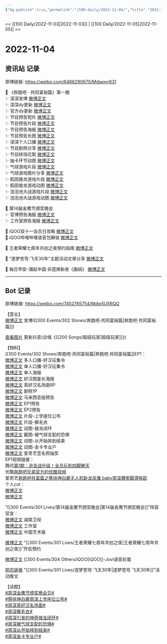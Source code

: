 ```yaml
---
{"dg-publish":true,"permalink":"/100-daily/2022-11-04/","title":"2022-11-04"}
---
```



<< [[100 Daily/2022-11-03\|2022-11-03]] | [[100 Daily/2022-11-05\|2022-11-05]] >>

# 2022-11-04

## 资讯站 记录

原博链接: https://weibo.com/6466290670/Mdwqvr631

💫 《奔跑吧 · 共同富裕篇》第一期  
✨ 深深发博 [微博正文](https://m.weibo.cn/6466290670/4832174668521008)  
✨ 深深dy更新 [微博正文](https://m.weibo.cn/6466290670/4832145795189501)  
✨ 官方dy更新 [微博正文](https://m.weibo.cn/6466290670/4832143090389340)  
✨ 节目预告短片 [微博正文](https://m.weibo.cn/6466290670/4832045756845284)  
✨ 节目预告片段 [微博正文](https://m.weibo.cn/6466290670/4832135401703279)  
✨ 节目预告海报 [微博正文](https://m.weibo.cn/6466290670/4832024336800873)  
✨ 节目预告长图 [微博正文](https://m.weibo.cn/6466290670/4832039066672582)  
✨ 深深个人口播 [微博正文](https://m.weibo.cn/6466290670/4832033701888252)  
✨ 节目剧照分享 [微博正文](https://m.weibo.cn/6466290670/4832060689095154)  
✨ 节目转场花絮 [微博正文](https://m.weibo.cn/6466290670/4832069999921782)  
✨ 抽卡环节动图 [微博正文](https://m.weibo.cn/6466290670/4832217265865277)  
✨ 气球游戏片段 [微博正文](https://m.weibo.cn/6466290670/4832211147167228)  
✨ 气球游戏图片分享 [微博正文](https://m.weibo.cn/6466290670/4832210722758029)  
✨ 稻田接龙游戏片段 [微博正文](https://m.weibo.cn/6466290670/4832210777277790)  
✨ 稻田接龙游戏动图 [微博正文](https://m.weibo.cn/6466290670/4832211066429019)  
✨ 泡泡池大战游戏片段 [微博正文](https://m.weibo.cn/6466290670/4832214502348537)  
✨ 泡泡池大战游戏动图 [微博正文](https://m.weibo.cn/6466290670/4832210451172819)

💫 第14届金鹰节颁奖晚会  
✨ 官博预告海报 [微博正文](https://m.weibo.cn/6466290670/4832025149707689)  
✨ 工作室预告海报 [微博正文](https://m.weibo.cn/6466290670/4832027109752951)

💫 iQOO双十一会员日攻略 [微博正文](https://m.weibo.cn/6466290670/4832039452279697)  
💫 iQOO哔哩哔哩语音包解锁 [微博正文](https://m.weibo.cn/6466290670/4832136644001849)

💫 王者荣耀七周年共创之夜预约指南 [微博正文](https://m.weibo.cn/6466290670/4832042569958175)

💫 “逐梦苍穹·飞天30年”主题活动文章分享 [微博正文](https://m.weibo.cn/6466290670/4832140393449970)

💫 每日早安-潮起中国·非遗焕新夜《画绢》 [微博正文](https://m.weibo.cn/6466290670/4831991708518118)

---
## Bot 记录

原博链接: https://weibo.com/7452765754/Mdw5U5RQQ

【营业】  
[微博正文](http://weibo.com/1736988591/MduWje0Gw) 发博([[300 Events/302 Shows/奔跑吧·共同富裕篇\|奔跑吧·共同富裕篇]])

[查看图片](https://wx3.sinaimg.cn/large/0088n2Pggy1h7thevimrzj30qk1bygph.jpg) 更新抖音(合唱《[[200 Songs/超级玩家\|超级玩家]]》)

【物料】  
[[300 Events/302 Shows/奔跑吧·共同富裕篇\|奔跑吧·共同富裕篇]]EP1：  
[微博正文](https://weibo.com/5242381821/Mdr7V48dV) 多人口播-好汉征集令  
[微博正文](https://weibo.com/5242381821/MdrdBiJ8v) 单人口播-好汉征集令  
[微博正文](https://weibo.com/5242381821/Mdr1S5mxI) 单人海报  
[微博正文](https://weibo.com/5242381821/Mdrqgq0rP) 好汉图鉴长海报  
[微博正文](http://weibo.com/1642904381/Mdtq1rpEF) 真好汉名场面6P  
[微博正文](https://weibo.com/5242381821/MdrIA2X9E) 剧照1P  
[微博正文](http://weibo.com/1371117067/Mdh1v8FfK) 马来西亚版预告  
[微博正文](https://weibo.com/5242381821/MdrCngNET) EP1预告  
[微博正文](https://weibo.com/5242381821/Mdw3ke6K1) EP2预告  
[微博正文](https://weibo.com/5242381821/Mdsfnfi1p) 片段-上学座位公布  
[微博正文](https://weibo.com/5242381821/MdtWUDSGO) 片段-撕毛衣  
[微博正文](https://weibo.com/5242381821/Mdvtgt72i) 动图-接龙闭环  
[微博正文](https://weibo.com/5242381821/MdvB0qjjX) 截图-被气球支配的恐惧  
[微博正文](https://weibo.com/5242381821/MdvUqvRdt) 动图-从开始摔到结束  
[微博正文](https://weibo.com/5242381821/MdvXPaWhc) 动图-金卡专业户  
[微博正文](http://weibo.com/1731986465/Mdtsm1NyO) 爱奇艺签名照抽奖  
EP1视频链接：  
腾讯[第1期：追击战升级！全员玩到四脚朝天](https://weibo.cn/sinaurl?u=https%3A%2F%2Fv.qq.com%2Fx%2Fcover%2Fmzc00200my8s5sr%2Fw0044vllwhj.html)  
优酷[奔跑吧兄弟官方的优酷视频](https://weibo.cn/sinaurl?u=https%3A%2F%2Fv.youku.com%2Fv_show%2Fid_XNTkxNjY1NzA4NA%3D%3D.html)  
爱奇艺[奔跑吧共富篇之蔡徐坤白鹿无人机卧龙凤雏 baby周深爆笑脚滑摔跤](https://weibo.cn/sinaurl?u=https%3A%2F%2Fwww.iqiyi.com%2Fv_13m2jplhue4.html)  
个人cut：  
[微博正文](http://weibo.com/1591169702/MdvMUwnHl)  
[微博正文](http://weibo.com/1371117067/MdvTM38VZ)

"[[300 Events/301 Lives/第14届金鹰节颁奖晚会\|第14届金鹰节颁奖晚会]]"阵容官宣：  
[微博正文](https://weibo.com/1638629382/Mdr4h2aJr) 湖南卫视  
[微博正文](http://weibo.com/7478855230/Mdr7Xapnp) 工作室  
[微博正文](http://weibo.com/1943724947/Mdr7dBE2O) 中国艺术报

[微博正文](http://weibo.com/6466290670/MdrzyFMzJ) "[[300 Events/301 Lives/王者荣耀七周年共创之夜\|王者荣耀七周年共创之夜]]"开启预约

[微博正文](http://weibo.com/6378846558/MdtG5kp4B) [[300 Events/304 Others/iQOO\|iQOO]]-Jovi语音彩蛋

[网页链接](https://weibo.cn/sinaurl?u=https%3A%2F%2Fmp.weixin.qq.com%2Fs%2FOuZWKqhD_mitFTM18QxEyw) "[[300 Events/301 Lives/逐梦苍穹·飞天30年\|逐梦苍穹·飞天30年]]"活动推文

【话题】  
[#周深金鹰节颁奖晚会见#](https://s.weibo.com/weibo?q=%23%E5%91%A8%E6%B7%B1%E9%87%91%E9%B9%B0%E8%8A%82%E9%A2%81%E5%A5%96%E6%99%9A%E4%BC%9A%E8%A7%81%23)  
[#蔡徐坤白鹿周深上学座位公布#](https://s.weibo.com/weibo?q=%23%E8%94%A1%E5%BE%90%E5%9D%A4%E7%99%BD%E9%B9%BF%E5%91%A8%E6%B7%B1%E4%B8%8A%E5%AD%A6%E5%BA%A7%E4%BD%8D%E5%85%AC%E5%B8%83%23)  
[#周深真好汉名场面#](https://s.weibo.com/weibo?q=%23%E5%91%A8%E6%B7%B1%E7%9C%9F%E5%A5%BD%E6%B1%89%E5%90%8D%E5%9C%BA%E9%9D%A2%23)  
[#周深撕毛衣#](https://s.weibo.com/weibo?q=%23%E5%91%A8%E6%B7%B1%E6%92%95%E6%AF%9B%E8%A1%A3%23)  
[#周深引发的神奇接龙闭环#](https://s.weibo.com/weibo?q=%23%E5%91%A8%E6%B7%B1%E5%BC%95%E5%8F%91%E7%9A%84%E7%A5%9E%E5%A5%87%E6%8E%A5%E9%BE%99%E9%97%AD%E7%8E%AF%23)  
[#周深被气球支配的恐惧#](https://s.weibo.com/weibo?q=%23%E5%91%A8%E6%B7%B1%E8%A2%AB%E6%B0%94%E7%90%83%E6%94%AF%E9%85%8D%E7%9A%84%E6%81%90%E6%83%A7%23)  
[#周深从开始摔到结束#](https://s.weibo.com/weibo?q=%23%E5%91%A8%E6%B7%B1%E4%BB%8E%E5%BC%80%E5%A7%8B%E6%91%94%E5%88%B0%E7%BB%93%E6%9D%9F%23)  
[#周深金卡专业户#](https://s.weibo.com/weibo?q=%23%E5%91%A8%E6%B7%B1%E9%87%91%E5%8D%A1%E4%B8%93%E4%B8%9A%E6%88%B7%23)
